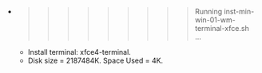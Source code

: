 * >>>>>>>>> Running inst-min-win-01-wm-terminal-xfce.sh ...
  * Install terminal: xfce4-terminal.
  * Disk size = 2187484K. Space Used = 4K.
